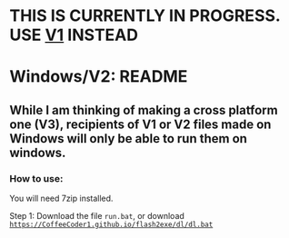# THIS IS CURRENTLY IN PROGRESS. USE [V1](https://github.com/CoffeeCoder1/flash2exe/tree/main/Windows/V1) INSTEAD

# Windows/V2: README

## While I am thinking of making a cross platform one (V3), recipients of V1 or V2 files made on Windows will only be able to run them on windows.

### How to use:

You will need 7zip installed.

Step 1: Download the file `run.bat`, or download [`https://CoffeeCoder1.github.io/flash2exe/dl/dl.bat`](https://CoffeeCoder1.github.io/flash2exe/dl/dl.bat)
